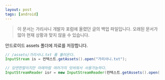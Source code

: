 ```yaml
---
layout: post
tags: [android]
---
```


> 이 문서는 가리사니 개발자 포럼에 올렸던 글의 백업 파일입니다.
오래된 문서가 많아 현재 상황과 맞지 않을 수 있습니다.


안드로이드 assets 폴더에 자료를 저장합니다.

``` java
// /assets/가리사니.txt 를 불러온다.
InputStream is = 컨텍스트.getAssets().open("가리사니.txt");

// 당연한말이지만 아래처럼 여러가지 덧씌워서 사용가능하다.
InputStreamReader isr = new InputStreamReader(컨텍스트.getAssets().open("가리사니.txt"), "UTF-8");
```